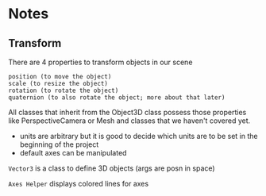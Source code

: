 # Notes

## Transform
There are 4 properties to transform objects in our scene
```
position (to move the object)
scale (to resize the object)
rotation (to rotate the object)
quaternion (to also rotate the object; more about that later)
```
All classes that inherit from the Object3D class possess those properties like PerspectiveCamera or Mesh and classes that we haven't covered yet.

 - units are arbitrary but it is good to decide which units are to be set in the beginning of the project
 - default axes can be manipulated

```Vector3``` is a class to define 3D objects (args are posn in space)

```Axes Helper``` displays colored lines for axes